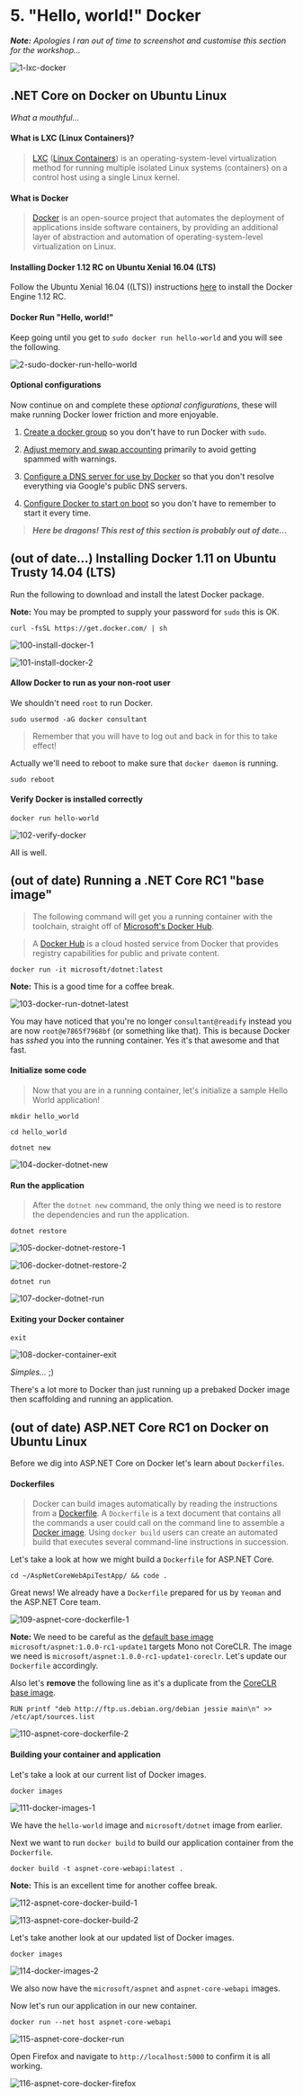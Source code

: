 # 5. "Hello, world!" Docker

_**Note:** Apologies I ran out of time to screenshot and customise this section for the workshop..._

![1-lxc-docker](Part5/1-lxc-docker.png)

## .NET Core on Docker on Ubuntu Linux

_What a mouthful..._

#### What is LXC (Linux Containers)?

> [LXC](https://en.wikipedia.org/wiki/LXC) ([Linux Containers](https://linuxcontainers.org/)) is an operating-system-level virtualization method for running multiple isolated Linux systems (containers) on a control host using a single Linux kernel.

#### What is Docker

> [Docker](https://en.wikipedia.org/wiki/Docker_(software)) is an open-source project that automates the deployment of applications inside software containers, by providing an additional layer of abstraction and automation of operating-system-level virtualization on Linux.

#### Installing Docker 1.12 RC on Ubuntu Xenial 16.04 (LTS)

Follow the Ubuntu Xenial 16.04 ((LTS)) instructions [here](https://docs.docker.com/engine/installation/linux/ubuntulinux/) to install the Docker Engine 1.12 RC.

#### Docker Run "Hello, world!"

Keep going until you get to `sudo docker run hello-world` and you will see the following.

![2-sudo-docker-run-hello-world](Part5/2-sudo-docker-run-hello-world.png)

#### Optional configurations

Now continue on and complete these _optional configurations_, these will make running Docker lower friction and more enjoyable.

1. [Create a docker group](https://docs.docker.com/engine/installation/linux/ubuntulinux/#create-a-docker-group) so you don't have to run Docker with `sudo`.

2. [Adjust memory and swap accounting](https://docs.docker.com/engine/installation/linux/ubuntulinux/#adjust-memory-and-swap-accounting) primarily to avoid getting spammed with warnings.

3. [Configure a DNS server for use by Docker](https://docs.docker.com/engine/installation/linux/ubuntulinux/#configure-a-dns-server-for-use-by-docker) so that you don't resolve everything via Google's public DNS servers.

4. [Configure Docker to start on boot](https://docs.docker.com/engine/installation/linux/ubuntulinux/#configure-docker-to-start-on-boot) so you don't have to remember to start it every time.














> _**Here be dragons! This rest of this section is probably out of date...**_

## (out of date...) Installing Docker 1.11 on Ubuntu Trusty 14.04 (LTS)

Run the following to download and install the latest Docker package.

__Note:__ You may be prompted to supply your password for `sudo` this is OK.

```
curl -fsSL https://get.docker.com/ | sh
```

![100-install-docker-1](Part5/100-install-docker-1.png)

![101-install-docker-2](Part5/101-install-docker-2.png)

#### Allow Docker to run as your non-root user

We shouldn't need `root` to run Docker.

```
sudo usermod -aG docker consultant
```

> Remember that you will have to log out and back in for this to take effect!

Actually we'll need to reboot to make sure that `docker daemon` is running.

```
sudo reboot
```

#### Verify Docker is installed correctly

```
docker run hello-world
```

![102-verify-docker](Part5/102-verify-docker.png)

All is well.

## (out of date) Running a .NET Core RC1 "base image"

> The following command will get you a running container with the toolchain, straight off of [Microsoft's Docker Hub](https://hub.docker.com/r/microsoft/dotnet/).

> A [Docker Hub](https://www.docker.com/products/docker-hub) is a cloud hosted service from Docker that provides registry capabilities for public and private content.

```
docker run -it microsoft/dotnet:latest
```

__Note:__ This is a good time for a coffee break.

![103-docker-run-dotnet-latest](Part5/103-docker-run-dotnet-latest.png)

You may have noticed that you're no longer `consultant@readify` instead you are now `root@e7865f7968bf` (or something like that). This is because Docker has _sshed_ you into the running container. Yes it's that awesome and that fast.

#### Initialize some code

> Now that you are in a running container, let's initialize a sample Hello World application!

```
mkdir hello_world
```

```
cd hello_world
```

```
dotnet new
```

![104-docker-dotnet-new](Part5/104-docker-dotnet-new.png)

#### Run the application

> After the `dotnet new` command, the only thing we need is to restore the dependencies and run the application.

```
dotnet restore
```

![105-docker-dotnet-restore-1](Part5/105-docker-dotnet-restore-1.png)

![106-docker-dotnet-restore-2](Part5/106-docker-dotnet-restore-2.png)

```
dotnet run
```

![107-docker-dotnet-run](Part5/107-docker-dotnet-run.png)

#### Exiting your Docker container

```
exit
```

![108-docker-container-exit](Part5/108-docker-container-exit.png)

_Simples..._ ;)

There's a lot more to Docker than just running up a prebaked Docker image then scaffolding and running an application.

## (out of date) ASP.NET Core RC1 on Docker on Ubuntu Linux

Before we dig into ASP.NET Core on Docker let's learn about `Dockerfiles`.

#### Dockerfiles

> Docker can build images automatically by reading the instructions from a [Dockerfile](https://docs.docker.com/engine/reference/builder/). A `Dockerfile` is a text document that contains all the commands a user could call on the command line to assemble a [Docker image](https://docs.docker.com/engine/userguide/containers/dockerimages/). Using `docker build` users can create an automated build that executes several command-line instructions in succession.

Let's take a look at how we might build a `Dockerfile` for ASP.NET Core.

```
cd ~/AspNetCoreWebApiTestApp/ && code .
```

Great news! We already have a `Dockerfile` prepared for us by `Yeoman` and the ASP.NET Core team.

![109-aspnet-core-dockerfile-1](Part5/109-aspnet-core-dockerfile-1.png)

__Note:__ We need to be careful as the [default base image](https://hub.docker.com/r/microsoft/aspnet/) `microsoft/aspnet:1.0.0-rc1-update1` targets Mono not CoreCLR. The image we need is `microsoft/aspnet:1.0.0-rc1-update1-coreclr`. Let's update our `Dockerfile` accordingly.

Also let's __remove__ the following line as it's a duplicate from the [CoreCLR base image](https://github.com/aspnet/aspnet-docker/blob/master/1.0.0-rc1-update1-coreclr/Dockerfile).

```
RUN printf "deb http://ftp.us.debian.org/debian jessie main\n" >> /etc/apt/sources.list
```

![110-aspnet-core-dockerfile-2](Part5/110-aspnet-core-dockerfile-2.png)

#### Building your container and application

Let's take a look at our current list of Docker images.

```
docker images
```

![111-docker-images-1](Part5/111-docker-images-1.png)

We have the `hello-world` image and `microsoft/dotnet` image from earlier.

Next we want to run `docker build` to build our application container from the `Dockerfile`.

```
docker build -t aspnet-core-webapi:latest .
```

__Note:__ This is an excellent time for another coffee break.

![112-aspnet-core-docker-build-1](Part5/112-aspnet-core-docker-build-1.png)

![113-aspnet-core-docker-build-2](Part5/113-aspnet-core-docker-build-2.png)

Let's take another look at our updated list of Docker images.

```
docker images
```

![114-docker-images-2](Part5/114-docker-images-2.png)

We also now have the `microsoft/aspnet` and `aspnet-core-webapi` images.

Now let's run our application in our new container.

```
docker run --net host aspnet-core-webapi
```

![115-aspnet-core-docker-run](Part5/115-aspnet-core-docker-run.png)

Open Firefox and navigate to `http://localhost:5000` to confirm it is all working.

![116-aspnet-core-docker-firefox](Part5/116-aspnet-core-docker-firefox.png)
